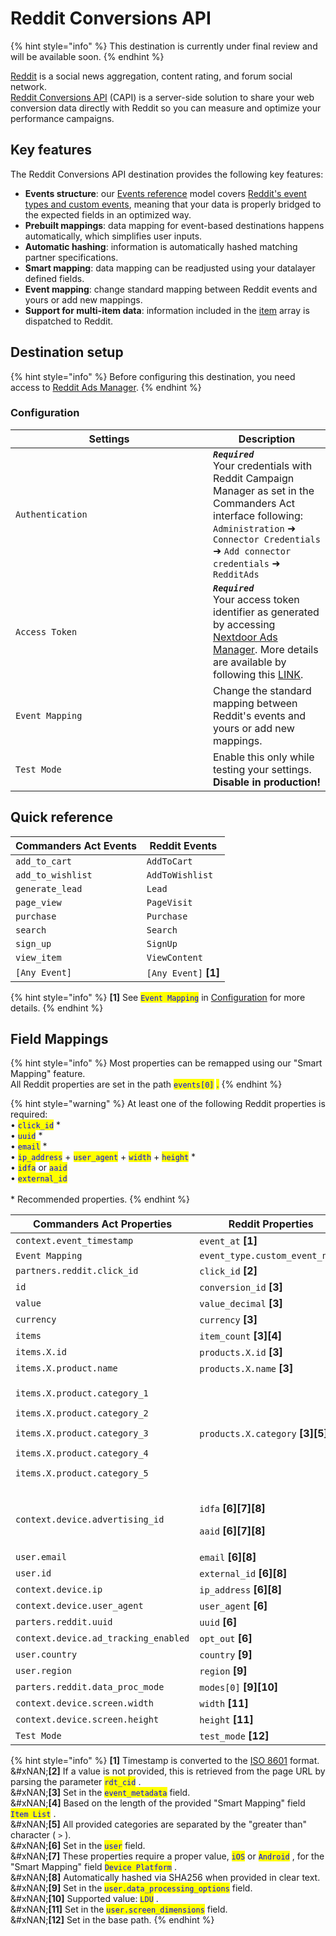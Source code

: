 # Reddit Conversions API

{% hint style="info" %}
This destination is currently under final review and will be available soon.
{% endhint %}

[Reddit](https://redditinc.com/) is a social news aggregation, content rating, and forum social network.\
[Reddit Conversions API](https://ads-api.reddit.com/docs/v2/#tag/Conversions) (CAPI) is a server-side solution to share your web conversion data directly with Reddit so you can measure and optimize your performance campaigns.

## Key features

The Reddit Conversions API destination provides the following key features:

* **Events structure**: our [Events reference](https://doc.commandersact.com/developers/tracking/events-reference) model covers [Reddit's event types and custom events](https://ads-api.reddit.com/docs/v2/#tag/Conversions/paths/~1api~1v2.0~1conversions~1events~1{account_id}/post), meaning that your data is properly bridged to the expected fields in an optimized way.
* **Prebuilt mappings**: data mapping for event-based destinations happens automatically, which simplifies user inputs.
* **Automatic hashing**: information is automatically hashed matching partner specifications.
* **Smart mapping**: data mapping can be readjusted using your datalayer defined fields.
* **Event mapping**: change standard mapping between Reddit events and yours or add new mappings.
* **Support for multi-item data**: information included in the [item](https://doc.commandersact.com/developers/tracking/events-reference#item) array is dispatched to Reddit.

## Destination setup

{% hint style="info" %}
Before configuring this destination, you need access to [Reddit Ads Manager](https://ads.reddit.com/).
{% endhint %}

### Configuration

<table><thead><tr><th width="300">Settings</th><th>Description</th></tr></thead><tbody><tr><td><code>Authentication</code></td><td><em><strong><code>Required</code></strong></em> <br>Your credentials with Reddit Campaign Manager as set in the Commanders Act interface following: <code>Administration</code> ➜ <code>Connector Credentials</code> ➜ <code>Add connector credentials</code> ➜ <code>RedditAds</code></td></tr><tr><td><code>Access Token</code></td><td><em><strong><code>Required</code></strong></em>  <br>Your access token identifier as generated by accessing <a href="https://ads.nextdoor.com/v2/login">Nextdoor Ads Manager</a>. More details are available by following this <a href="https://adsmanager.help.nextdoor.com/namhelpcenter/s/article/About-the-Nextdoor-Conversion-API?language=en_US&#x26;parentTab=Campaign-performance">LINK</a>.</td></tr><tr><td><code>Event Mapping</code></td><td>Change the standard mapping between Reddit's events and yours or add new mappings.</td></tr><tr><td><code>Test Mode</code></td><td>Enable this only while testing your settings. <strong>Disable in production!</strong></td></tr></tbody></table>

## Quick reference

| Commanders Act Events | Reddit Events          |
| --------------------- | ---------------------- |
| `add_to_cart`         | `AddToCart`            |
| `add_to_wishlist`     | `AddToWishlist`        |
| `generate_lead`       | `Lead`                 |
| `page_view`           | `PageVisit`            |
| `purchase`            | `Purchase`             |
| `search`              | `Search`               |
| `sign_up`             | `SignUp`               |
| `view_item`           | `ViewContent`          |
| `[Any Event]`         | `[Any Event]` **\[1]** |

{% hint style="info" %}
**\[1]** See <mark style="color:blue;">`Event Mapping`</mark> in [Configuration](reddit-conversions-api.md#configuration) for more details.
{% endhint %}

## Field Mappings

{% hint style="info" %}
Most properties can be remapped using our "Smart Mapping" feature.\
All Reddit properties are set in the path <mark style="color:blue;">`events[0]`</mark> <mark style="color:blue;"></mark><mark style="color:blue;">.</mark>
{% endhint %}

{% hint style="warning" %}
At least one of the following Reddit properties is required:\
• <mark style="color:blue;">`click_id`</mark> \*\
• <mark style="color:blue;">`uuid`</mark> \*\
• <mark style="color:blue;">`email`</mark> \*\
• <mark style="color:blue;">`ip_address`</mark> + <mark style="color:blue;">`user_agent`</mark> + <mark style="color:blue;">`width`</mark> + <mark style="color:blue;">`height`</mark> \*\
• <mark style="color:blue;">`idfa`</mark> or <mark style="color:blue;">`aaid`</mark>\
• <mark style="color:blue;">`external_id`</mark>\
\
\* Recommended properties.
{% endhint %}

<table><thead><tr><th width="396.6685580062746">Commanders Act Properties</th><th>Reddit Properties</th></tr></thead><tbody><tr><td><code>context.event_timestamp</code></td><td><code>event_at</code> <strong>[1]</strong></td></tr><tr><td><code>Event Mapping</code></td><td><code>event_type.custom_event_name</code></td></tr><tr><td><code>partners.reddit.click_id</code></td><td><code>click_id</code> <strong>[2]</strong></td></tr><tr><td><code>id</code></td><td><code>conversion_id</code> <strong>[3]</strong></td></tr><tr><td><code>value</code></td><td><code>value_decimal</code> <strong>[3]</strong></td></tr><tr><td><code>currency</code></td><td><code>currency</code> <strong>[3]</strong></td></tr><tr><td><code>items</code></td><td><code>item_count</code> <strong>[3][4]</strong></td></tr><tr><td><code>items.X.id</code></td><td><code>products.X.id</code> <strong>[3]</strong></td></tr><tr><td><code>items.X.product.name</code></td><td><code>products.X.name</code> <strong>[3]</strong></td></tr><tr><td><p><code>items.X.product.category_1</code></p><p><code>items.X.product.category_2</code></p><p><code>items.X.product.category_3</code></p><p><code>items.X.product.category_4</code></p><p><code>items.X.product.category_5</code></p></td><td><code>products.X.category</code> <strong>[3][5]</strong></td></tr><tr><td><code>context.device.advertising_id</code></td><td><p><code>idfa</code> <strong>[6][7][8]</strong></p><p><code>aaid</code> <strong>[6][7][8]</strong></p></td></tr><tr><td><code>user.email</code></td><td><code>email</code> <strong>[6][8]</strong></td></tr><tr><td><code>user.id</code></td><td><code>external_id</code> <strong>[6][8]</strong></td></tr><tr><td><code>context.device.ip</code></td><td><code>ip_address</code> <strong>[6][8]</strong></td></tr><tr><td><code>context.device.user_agent</code></td><td><code>user_agent</code> <strong>[6]</strong></td></tr><tr><td><code>parters.reddit.uuid</code></td><td><code>uuid</code> <strong>[6]</strong></td></tr><tr><td><code>context.device.ad_tracking_enabled</code></td><td><code>opt_out</code> <strong>[6]</strong></td></tr><tr><td><code>user.country</code></td><td><code>country</code> <strong>[9]</strong></td></tr><tr><td><code>user.region</code></td><td><code>region</code> <strong>[9]</strong></td></tr><tr><td><code>parters.reddit.data_proc_mode</code></td><td><code>modes[0]</code> <strong>[9][10]</strong></td></tr><tr><td><code>context.device.screen.width</code></td><td><code>width</code> <strong>[11]</strong></td></tr><tr><td><code>context.device.screen.height</code></td><td><code>height</code> <strong>[11]</strong></td></tr><tr><td><code>Test Mode</code></td><td><code>test_mode</code> <strong>[12]</strong></td></tr></tbody></table>

{% hint style="info" %}
**\[1]** Timestamp is converted to the [ISO 8601](https://en.wikipedia.org/wiki/ISO_8601) format.\
&#xNAN;**\[2]** If a value is not provided, this is retrieved from the page URL by parsing the parameter <mark style="color:blue;">`rdt_cid`</mark> .\
&#xNAN;**\[3]** Set in the <mark style="color:blue;">`event_metadata`</mark>  field.\
&#xNAN;**\[4]** Based on the length of the provided "Smart Mapping" field <mark style="color:blue;">`Item List`</mark>  .\
&#xNAN;**\[5]** All provided categories are separated by the "greater than" character ( `>` ).\
&#xNAN;**\[6]** Set in the <mark style="color:blue;">`user`</mark>  field.\
&#xNAN;**\[7]** These properties require a proper value, <mark style="color:blue;">`iOS`</mark>  or <mark style="color:blue;">`Android`</mark> , for the "Smart Mapping" field <mark style="color:blue;">`Device Platform`</mark>  .\
&#xNAN;**\[8]** Automatically hashed via SHA256 when provided in clear text.\
&#xNAN;**\[9]** Set in the <mark style="color:blue;">`user.data_processing_options`</mark>  field.\
&#xNAN;**\[10]** Supported value: <mark style="color:blue;">`LDU`</mark> .\
&#xNAN;**\[11]** Set in the <mark style="color:blue;">`user.screen_dimensions`</mark>  field.\
&#xNAN;**\[12]** Set in the base path.
{% endhint %}
